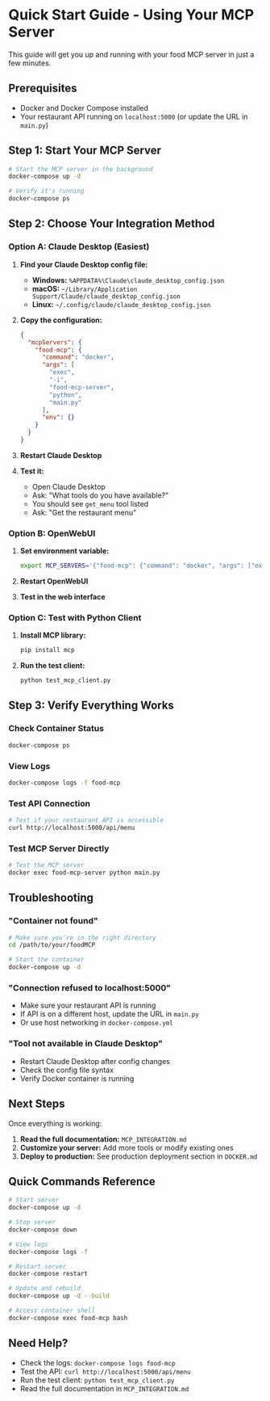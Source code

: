 # Quick Start Guide - Using Your MCP Server

This guide will get you up and running with your food MCP server in just a few minutes.

## Prerequisites

- Docker and Docker Compose installed
- Your restaurant API running on `localhost:5000` (or update the URL in `main.py`)

## Step 1: Start Your MCP Server

```bash
# Start the MCP server in the background
docker-compose up -d

# Verify it's running
docker-compose ps
```

## Step 2: Choose Your Integration Method

### Option A: Claude Desktop (Easiest)

1. **Find your Claude Desktop config file:**
   - **Windows:** `%APPDATA%\Claude\claude_desktop_config.json`
   - **macOS:** `~/Library/Application Support/Claude/claude_desktop_config.json`
   - **Linux:** `~/.config/claude/claude_desktop_config.json`

2. **Copy the configuration:**
   ```json
   {
     "mcpServers": {
       "food-mcp": {
         "command": "docker",
         "args": [
           "exec",
           "-i",
           "food-mcp-server",
           "python",
           "main.py"
         ],
         "env": {}
       }
     }
   }
   ```

3. **Restart Claude Desktop**

4. **Test it:**
   - Open Claude Desktop
   - Ask: "What tools do you have available?"
   - You should see `get_menu` tool listed
   - Ask: "Get the restaurant menu"

### Option B: OpenWebUI

1. **Set environment variable:**
   ```bash
   export MCP_SERVERS='{"food-mcp": {"command": "docker", "args": ["exec", "-i", "food-mcp-server", "python", "main.py"], "env": {}}}'
   ```

2. **Restart OpenWebUI**

3. **Test in the web interface**

### Option C: Test with Python Client

1. **Install MCP library:**
   ```bash
   pip install mcp
   ```

2. **Run the test client:**
   ```bash
   python test_mcp_client.py
   ```

## Step 3: Verify Everything Works

### Check Container Status
```bash
docker-compose ps
```

### View Logs
```bash
docker-compose logs -f food-mcp
```

### Test API Connection
```bash
# Test if your restaurant API is accessible
curl http://localhost:5000/api/menu
```

### Test MCP Server Directly
```bash
# Test the MCP server
docker exec food-mcp-server python main.py
```

## Troubleshooting

### "Container not found"
```bash
# Make sure you're in the right directory
cd /path/to/your/foodMCP

# Start the container
docker-compose up -d
```

### "Connection refused to localhost:5000"
- Make sure your restaurant API is running
- If API is on a different host, update the URL in `main.py`
- Or use host networking in `docker-compose.yml`

### "Tool not available in Claude Desktop"
- Restart Claude Desktop after config changes
- Check the config file syntax
- Verify Docker container is running

## Next Steps

Once everything is working:

1. **Read the full documentation:** `MCP_INTEGRATION.md`
2. **Customize your server:** Add more tools or modify existing ones
3. **Deploy to production:** See production deployment section in `DOCKER.md`

## Quick Commands Reference

```bash
# Start server
docker-compose up -d

# Stop server
docker-compose down

# View logs
docker-compose logs -f

# Restart server
docker-compose restart

# Update and rebuild
docker-compose up -d --build

# Access container shell
docker-compose exec food-mcp bash
```

## Need Help?

- Check the logs: `docker-compose logs food-mcp`
- Test the API: `curl http://localhost:5000/api/menu`
- Run the test client: `python test_mcp_client.py`
- Read the full documentation in `MCP_INTEGRATION.md`
